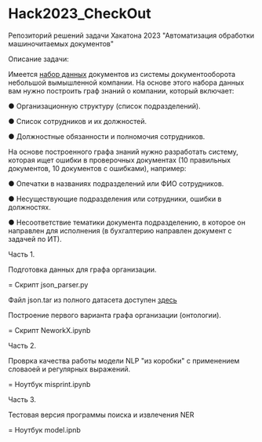 # Hack2023_CheckOut
Репозиторий решений задачи Хакатона 2023 "Автоматизация обработки машиночитаемых документов"

 Описание задачи:
	
   Имеется [набор данных](https://www.dropbox.com/sh/d5h5f3yrql8x392/AACQ2WYa5qYCqjC8QuVZ5TJ4a?dl=1) документов из системы документооборота небольшой вымышленной компании. На основе этого набора данных вам нужно построить граф знаний о компании, который включает:
   
● 	Организационную структуру (список подразделений).

● 	Список сотрудников и их должностей.

● 	Должностные обязанности и полномочия сотрудников.

На основе построенного графа знаний нужно разработать систему, которая ищет ошибки в проверочных документах (10 правильных документов, 10 документов с ошибками), например:

● 	Опечатки в названиях подразделений или ФИО сотрудников.

● 	Несуществующие подразделения или сотрудники, ошибки в должностях.

● 	Несоответствие тематики документа подразделению, в которое он направлен для исполнения (в бухгалтерию направлен документ с задачей по ИТ).

Часть 1.

Подготовка данных для графа организации.

= Скрипт json_parser.py

Файл json.tar из полного датасета доступен [здесь](https://www.dropbox.com/s/vkbkt7y6wg4gy9w/json.tar)

Построение первого варианта графа организации (онтологии).

= Скрипт NeworkX.ipynb

Часть 2.

Проврка качества работы модели NLP "из коробки" с применением словаоей и регулярных выражений.

= Ноутбук misprint.ipynb

Часть 3.

Тестовая версия программы поиска и извлечения NER

= Ноутбук model.ipnb







